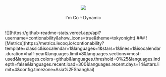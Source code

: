 <div align="center">
  <img src="https://i0.hdslb.com/bfs/garb/item/522cfc3b4ace5ec899909e4de28fd9b3b0b22059.png@64w_64h.webp"></img>
</div>
<p align="center">I'm Co丶Dynamic</p><br />
![](https://github-readme-stats.vercel.app/api?username=contionability&show_icons=true&theme=tokyonight)
###
![Metrics](https://metrics.lecoq.io/contionability?template=classic&isocalendar=1&languages=1&stars=1&lines=1&isocalendar.duration=half-year&languages.limit=8&languages.sections=most-used&languages.colors=github&languages.threshold=0%25&languages.indepth=false&languages.recent.load=300&languages.recent.days=14&stars.limit=4&config.timezone=Asia%2FShanghai)
<!--
**contionability/contionability** is a ✨ _special_ ✨ repository because its `README.md` (this file) appears on your GitHub profile.

Here are some ideas to get you started:

- 🔭 I’m currently working on ...
- 🌱 I’m currently learning ...
- 👯 I’m looking to collaborate on ...
- 🤔 I’m looking for help with ...
- 💬 Ask me about ...
- 📫 How to reach me: ...
- 😄 Pronouns: ...
- ⚡ Fun fact: ...
-->
